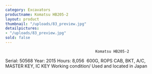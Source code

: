 ```yaml
---
category: Excavators
productname: Komatsu HB205-2
layout: product
thumbnail: "/uploads/83_preview.jpg"
detailpictures:
- "/uploads/83_preview.jpg"
sold: false
---
```


                                            Komatsu HB205-2
Serial:&nbsp;50568
Year:&nbsp;2015
Hours:&nbsp;8,056&nbsp;
600G, ROPS CAB, BKT, A/C, MASTER KEY, IC KEY
Working condition/ Used and located in Japan


